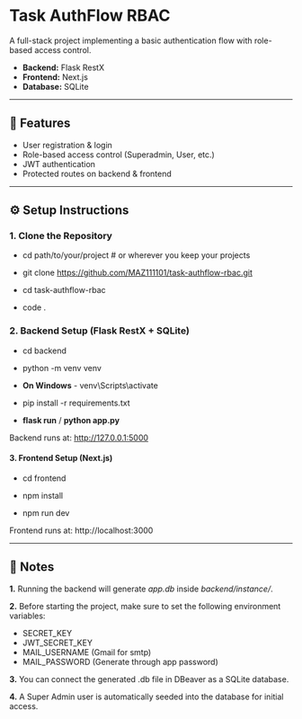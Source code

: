 # Task AuthFlow RBAC

A full-stack project implementing a basic authentication flow with role-based access control.  
- **Backend:** Flask RestX  
- **Frontend:** Next.js  
- **Database:** SQLite  

---

## 🚀 Features
- User registration & login  
- Role-based access control (Superadmin, User, etc.)  
- JWT authentication  
- Protected routes on backend & frontend  

---

## ⚙️ Setup Instructions

### 1. Clone the Repository
- cd path/to/your/project    # or wherever you keep your projects

- git clone https://github.com/MAZ111101/task-authflow-rbac.git

- cd task-authflow-rbac

- code .

### 2. Backend Setup (Flask RestX + SQLite)
- cd backend

- python -m venv venv

- **On Windows** - venv\Scripts\activate

- pip install -r requirements.txt

- **flask run** / **python app.py**

Backend runs at: http://127.0.0.1:5000

#### 3. Frontend Setup (Next.js)
- cd frontend

- npm install

- npm run dev

Frontend runs at: http://localhost:3000

---

## 📌 Notes
**1.** Running the backend will generate *app.db* inside *backend/instance/*.

**2.** Before starting the project, make sure to set the following environment variables:
- SECRET_KEY
- JWT_SECRET_KEY
- MAIL_USERNAME (Gmail for smtp)
- MAIL_PASSWORD (Generate through app password)

**3.** You can connect the generated .db file in DBeaver as a SQLite database.

**4.** A Super Admin user is automatically seeded into the database for initial access.


